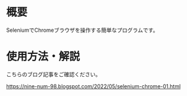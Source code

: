 # 概要

SeleniumでChromeブラウザを操作する簡単なプログラムです。

# 使用方法・解説

こちらのブログ記事をご確認ください。

https://nine-num-98.blogspot.com/2022/05/selenium-chrome-01.html
